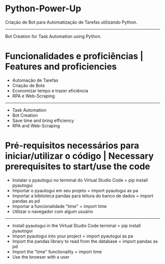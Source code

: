 # Python-Power-Up
Criação de Bot para Automatização de Tarefas utilizando Python.
___________________________________________________________________________
Bot Creation for Task Automation using Python.

# Funcionalidades e proficiências | Features and proficiencies
- Automação de Tarefas
- Criação de Bots
- Economizar tempo e trazer eficiência
- RPA e Web-Scraping
___________________________________________________________________________
- Task Automation
- Bot Creation
- Save time and bring efficiency
- RPA and Web-Scraping
  
# Pré-requisitos necessários para iniciar/utilizar o código | Necessary prerequisites to start/use the code
- Instalar o pyautogui no terminal do Virtual Studio Code = pip install pyautogui
- Importar o pyautogui em seu projeto = import pyautogui as pa
- Importar a biblioteca pandas para leitura do banco de dados = import pandas as pd
- Importar a funcionalidade "time" = import time
- Utilizar o navegador com algum usuário
_____________________________________________________________________________________________________________
- Install pyautogui in the Virtual Studio Code terminal = pip install pyautogui
- Import pyautogui into your project = import pyautogui as pa
- Import the pandas library to read from the database = import pandas as pd
- Import the "time" functionality = import time
- Use the browser with a user
